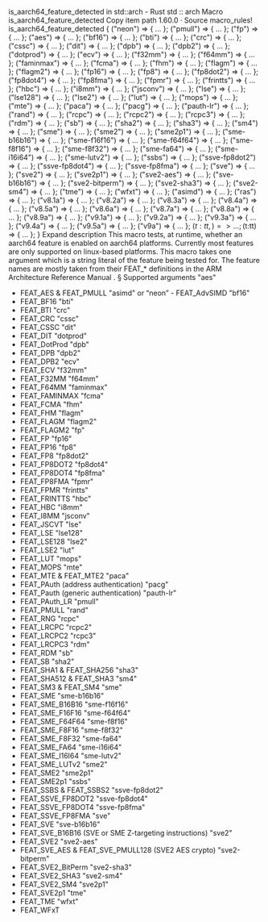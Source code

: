 is_aarch64_feature_detected in std::arch - Rust
std
::
arch
Macro
is_aarch64_feature_detected
Copy item path
1.60.0
·
Source
macro_rules! is_aarch64_feature_detected {
    ("neon") => { ... };
    ("pmull") => { ... };
    ("fp") => { ... };
    ("aes") => { ... };
    ("bf16") => { ... };
    ("bti") => { ... };
    ("crc") => { ... };
    ("cssc") => { ... };
    ("dit") => { ... };
    ("dpb") => { ... };
    ("dpb2") => { ... };
    ("dotprod") => { ... };
    ("ecv") => { ... };
    ("f32mm") => { ... };
    ("f64mm") => { ... };
    ("faminmax") => { ... };
    ("fcma") => { ... };
    ("fhm") => { ... };
    ("flagm") => { ... };
    ("flagm2") => { ... };
    ("fp16") => { ... };
    ("fp8") => { ... };
    ("fp8dot2") => { ... };
    ("fp8dot4") => { ... };
    ("fp8fma") => { ... };
    ("fpmr") => { ... };
    ("frintts") => { ... };
    ("hbc") => { ... };
    ("i8mm") => { ... };
    ("jsconv") => { ... };
    ("lse") => { ... };
    ("lse128") => { ... };
    ("lse2") => { ... };
    ("lut") => { ... };
    ("mops") => { ... };
    ("mte") => { ... };
    ("paca") => { ... };
    ("pacg") => { ... };
    ("pauth-lr") => { ... };
    ("rand") => { ... };
    ("rcpc") => { ... };
    ("rcpc2") => { ... };
    ("rcpc3") => { ... };
    ("rdm") => { ... };
    ("sb") => { ... };
    ("sha2") => { ... };
    ("sha3") => { ... };
    ("sm4") => { ... };
    ("sme") => { ... };
    ("sme2") => { ... };
    ("sme2p1") => { ... };
    ("sme-b16b16") => { ... };
    ("sme-f16f16") => { ... };
    ("sme-f64f64") => { ... };
    ("sme-f8f16") => { ... };
    ("sme-f8f32") => { ... };
    ("sme-fa64") => { ... };
    ("sme-i16i64") => { ... };
    ("sme-lutv2") => { ... };
    ("ssbs") => { ... };
    ("ssve-fp8dot2") => { ... };
    ("ssve-fp8dot4") => { ... };
    ("ssve-fp8fma") => { ... };
    ("sve") => { ... };
    ("sve2") => { ... };
    ("sve2p1") => { ... };
    ("sve2-aes") => { ... };
    ("sve-b16b16") => { ... };
    ("sve2-bitperm") => { ... };
    ("sve2-sha3") => { ... };
    ("sve2-sm4") => { ... };
    ("tme") => { ... };
    ("wfxt") => { ... };
    ("asimd") => { ... };
    ("ras") => { ... };
    ("v8.1a") => { ... };
    ("v8.2a") => { ... };
    ("v8.3a") => { ... };
    ("v8.4a") => { ... };
    ("v8.5a") => { ... };
    ("v8.6a") => { ... };
    ("v8.7a") => { ... };
    ("v8.8a") => { ... };
    ("v8.9a") => { ... };
    ("v9.1a") => { ... };
    ("v9.2a") => { ... };
    ("v9.3a") => { ... };
    ("v9.4a") => { ... };
    ("v9.5a") => { ... };
    ("v9a") => { ... };
    ($t:tt,) => { ... };
    ($t:tt) => { ... };
}
Expand description
This macro tests, at runtime, whether an
aarch64
feature is enabled on aarch64 platforms.
Currently most features are only supported on linux-based platforms.
This macro takes one argument which is a string literal of the feature being tested for.
The feature names are mostly taken from their FEAT_* definitions in the
ARM Architecture
Reference Manual
.
§
Supported arguments
"aes"
- FEAT_AES & FEAT_PMULL
"asimd"
or “neon” - FEAT_AdvSIMD
"bf16"
- FEAT_BF16
"bti"
- FEAT_BTI
"crc"
- FEAT_CRC
"cssc"
- FEAT_CSSC
"dit"
- FEAT_DIT
"dotprod"
- FEAT_DotProd
"dpb"
- FEAT_DPB
"dpb2"
- FEAT_DPB2
"ecv"
- FEAT_ECV
"f32mm"
- FEAT_F32MM
"f64mm"
- FEAT_F64MM
"faminmax"
- FEAT_FAMINMAX
"fcma"
- FEAT_FCMA
"fhm"
- FEAT_FHM
"flagm"
- FEAT_FLAGM
"flagm2"
- FEAT_FLAGM2
"fp"
- FEAT_FP
"fp16"
- FEAT_FP16
"fp8"
- FEAT_FP8
"fp8dot2"
- FEAT_FP8DOT2
"fp8dot4"
- FEAT_FP8DOT4
"fp8fma"
- FEAT_FP8FMA
"fpmr"
- FEAT_FPMR
"frintts"
- FEAT_FRINTTS
"hbc"
- FEAT_HBC
"i8mm"
- FEAT_I8MM
"jsconv"
- FEAT_JSCVT
"lse"
- FEAT_LSE
"lse128"
- FEAT_LSE128
"lse2"
- FEAT_LSE2
"lut"
- FEAT_LUT
"mops"
- FEAT_MOPS
"mte"
- FEAT_MTE & FEAT_MTE2
"paca"
- FEAT_PAuth (address authentication)
"pacg"
- FEAT_Pauth (generic authentication)
"pauth-lr"
- FEAT_PAuth_LR
"pmull"
- FEAT_PMULL
"rand"
- FEAT_RNG
"rcpc"
- FEAT_LRCPC
"rcpc2"
- FEAT_LRCPC2
"rcpc3"
- FEAT_LRCPC3
"rdm"
- FEAT_RDM
"sb"
- FEAT_SB
"sha2"
- FEAT_SHA1 & FEAT_SHA256
"sha3"
- FEAT_SHA512 & FEAT_SHA3
"sm4"
- FEAT_SM3 & FEAT_SM4
"sme"
- FEAT_SME
"sme-b16b16"
- FEAT_SME_B16B16
"sme-f16f16"
- FEAT_SME_F16F16
"sme-f64f64"
- FEAT_SME_F64F64
"sme-f8f16"
- FEAT_SME_F8F16
"sme-f8f32"
- FEAT_SME_F8F32
"sme-fa64"
- FEAT_SME_FA64
"sme-i16i64"
- FEAT_SME_I16I64
"sme-lutv2"
- FEAT_SME_LUTv2
"sme2"
- FEAT_SME2
"sme2p1"
- FEAT_SME2p1
"ssbs"
- FEAT_SSBS & FEAT_SSBS2
"ssve-fp8dot2"
- FEAT_SSVE_FP8DOT2
"ssve-fp8dot4"
- FEAT_SSVE_FP8DOT4
"ssve-fp8fma"
- FEAT_SSVE_FP8FMA
"sve"
- FEAT_SVE
"sve-b16b16"
- FEAT_SVE_B16B16 (SVE or SME Z-targeting instructions)
"sve2"
- FEAT_SVE2
"sve2-aes"
- FEAT_SVE_AES & FEAT_SVE_PMULL128 (SVE2 AES crypto)
"sve2-bitperm"
- FEAT_SVE2_BitPerm
"sve2-sha3"
- FEAT_SVE2_SHA3
"sve2-sm4"
- FEAT_SVE2_SM4
"sve2p1"
- FEAT_SVE2p1
"tme"
- FEAT_TME
"wfxt"
- FEAT_WFxT